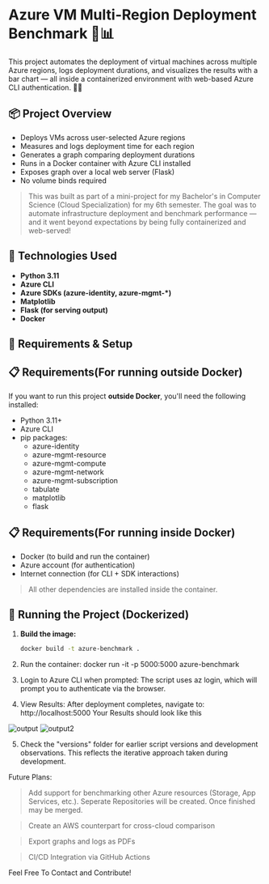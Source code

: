 # Azure VM Multi-Region Deployment Benchmark 🔧📊

This project automates the deployment of virtual machines across multiple Azure regions, logs deployment durations, and visualizes the results with a bar chart — all inside a containerized environment with web-based Azure CLI authentication. 🐳✨

## 📦 Project Overview

- Deploys VMs across user-selected Azure regions
- Measures and logs deployment time for each region
- Generates a graph comparing deployment durations
- Runs in a Docker container with Azure CLI installed
- Exposes graph over a local web server (Flask)
- No volume binds required

> This was built as part of a mini-project for my Bachelor's in Computer Science (Cloud Specialization) for my 6th semester. The goal was to automate infrastructure deployment and benchmark performance — and it went beyond expectations by being fully containerized and web-served!

## 🚀 Technologies Used

- **Python 3.11**
- **Azure CLI**
- **Azure SDKs (azure-identity, azure-mgmt-*)**
- **Matplotlib**
- **Flask (for serving output)**
- **Docker**

## 🧰 Requirements & Setup


   ## 📋 Requirements(For running outside Docker)

   If you want to run this project **outside Docker**, you'll need the following installed:

   - Python 3.11+
   - Azure CLI
   - pip packages:
     - azure-identity
     - azure-mgmt-resource
     - azure-mgmt-compute
     - azure-mgmt-network
     - azure-mgmt-subscription
     - tabulate
     - matplotlib
     - flask


   ## 📋 Requirements(For running inside Docker)

   - Docker (to build and run the container)
   - Azure account (for authentication)
   - Internet connection (for CLI + SDK interactions)

   > All other dependencies are installed inside the container.


## 🐳 Running the Project (Dockerized)

1. **Build the image:**

   ```bash
   docker build -t azure-benchmark .

2. Run the container:
docker run -it -p 5000:5000 azure-benchmark

3. Login to Azure CLI when prompted: The script uses az login, which will prompt you to authenticate via the browser.

4. View Results: After deployment completes, navigate to:  http://localhost:5000 Your Results should look like this

![output](https://github.com/user-attachments/assets/e0a5e034-59dc-4c5b-8cfd-9d363b6bc49c)
![output2](https://github.com/user-attachments/assets/c7592c80-1b9d-45de-a79f-286ef82cdc79)


5. Check the "versions" folder for earlier script versions and development observations. This reflects the iterative approach taken during development.


Future Plans:
> Add support for benchmarking other Azure resources (Storage, App Services, etc.). Seperate Repositories will be created. Once finished may be merged.

> Create an AWS counterpart for cross-cloud comparison

> Export graphs and logs as PDFs

> CI/CD Integration via GitHub Actions


Feel Free To Contact and Contribute!
